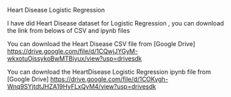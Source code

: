 Heart Disease Logistic Regression

I have did Heart Disease dataset for Logistic Regression , you can download the link from belows of CSV and ipynb files

You can download the Heart Disease CSV file from [Google Drive] https://drive.google.com/file/d/1CQwjJYGyM-wkxotuOjssykoBwMTBiyux/view?usp=drivesdk

You can download the HeartDisease Logistic Regression ipynb file from [Google Drive] https://drive.google.com/file/d/1COKvgh-Wnq9SYjtdtJHZA19HyFLxQyM4/view?usp=drivesdk
